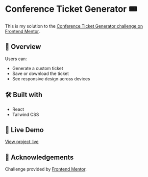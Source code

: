 # Conference Ticket Generator 🎟️

This is my solution to the [Conference Ticket Generator challenge on Frontend Mentor](https://www.frontendmentor.io/).

## 🚀 Overview
Users can:
- Generate a custom ticket
- Save or download the ticket
- See responsive design across devices

## 🛠️ Built with
- React
- Tailwind CSS



## 🔗 Live Demo
[View project live](https://conference-git-213936-boluwatife-isaac-urban-kpomassis-projects.vercel.app/)

## 🙏 Acknowledgements
Challenge provided by [Frontend Mentor](https://www.frontendmentor.io/).
